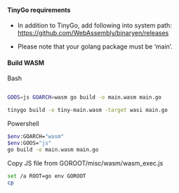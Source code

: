#### TinyGo requirements

- In addition to TinyGo, add following into system path:
https://github.com/WebAssembly/binaryen/releases

- Please note that your golang package must be ‘main’.


#### Build WASM

Bash 
```bash

GOOS=js GOARCH=wasm go build -o main.wasm main.go

tinygo build -o tiny-main.wasm -target wasi main.go

```

Powershell
```bash
$env:GOARCH="wasm"
$env:GOOS="js"
go build -o main.wasm main.go
```

Copy JS file from GOROOT/misc/wasm/wasm_exec.js

```bash
set /a ROOT=go env GOROOT
cp 
```

